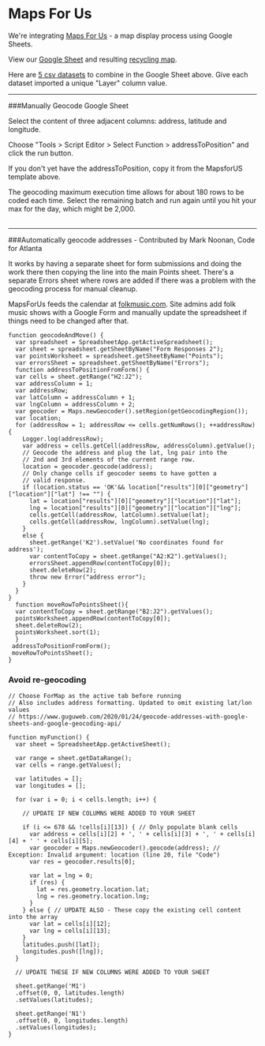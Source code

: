 # Maps For Us

We're integrating [Maps For Us](https://mapsfor.us/) - a map display process using Google Sheets.    

View our [Google Sheet](https://docs.google.com/spreadsheets/d/1JDD36dOvy5TWsmfg0g4r8x9MMyuidRgpJAdDFD9HiTQ/edit#gid=1284085090) and resulting [recycling map](sample.html).  

Here are [5 csv datasets](https://github.com/localsite/localsite/tree/master/map/recycling/ga) to combine in the Google Sheet above.  Give each dataset imported a unique "Layer" column value.

<!--
[Copy of the MapsforUS Google Sheet Template](https://docs.google.com/spreadsheets/d/e/2PACX-1vTnKsfPX1qpGjWlXLZEu-u_buC3Di-MRnUGxh7KrbR4Jo_6tSMZipnDbLNdD9S-UHReRO6Z0YbYxG1G/pubhtml). 
Editable link is in our Slack #epa group.
-->


---

###Manually Geocode Google Sheet

Select the content of three adjacent columns: address, latitude and longitude.  

Choose "Tools > Script Editor > Select Function > addressToPosition" and click the run button.  

If you don't yet have the addressToPosition, copy it from the MapsforUS template above.  

The geocoding maximum execution time allows for about 180 rows to be coded each time. Select the remaining batch and run again until you hit your max for the day, which might be 2,000.  
<br>

---

###Automatically geocode addresses - Contributed by Mark Noonan, Code for Atlanta

It works by having a separate sheet for form submissions and doing the work there then copying the line into the main Points sheet. There's a separate Errors sheet where rows are added if there was a problem with the geocoding process for manual cleanup.  

MapsForUs feeds the calendar at [folkmusic.com](https://www.folkmusic.com/shows.html). Site admins add folk music shows with a Google Form and manually update the spreadsheet if things need to be changed after that.

```
function geocodeAndMove() {
  var spreadsheet = SpreadsheetApp.getActiveSpreadsheet();
  var sheet = spreadsheet.getSheetByName("Form Responses 2");
  var pointsWorksheet = spreadsheet.getSheetByName("Points");
  var errorsSheet = spreadsheet.getSheetByName("Errors");
  function addressToPositionFromForm() {
  var cells = sheet.getRange("H2:J2");
  var addressColumn = 1;
  var addressRow;
  var latColumn = addressColumn + 1;
  var lngColumn = addressColumn + 2;
  var geocoder = Maps.newGeocoder().setRegion(getGeocodingRegion());
  var location;
  for (addressRow = 1; addressRow <= cells.getNumRows(); ++addressRow) {
    Logger.log(addressRow);
    var address = cells.getCell(addressRow, addressColumn).getValue();
    // Geocode the address and plug the lat, lng pair into the 
    // 2nd and 3rd elements of the current range row.
    location = geocoder.geocode(address);
    // Only change cells if geocoder seems to have gotten a 
    // valid response.
    if (location.status == 'OK'&& location["results"][0]["geometry"]["location"]["lat"] !== "") {
      lat = location["results"][0]["geometry"]["location"]["lat"];
      lng = location["results"][0]["geometry"]["location"]["lng"];
      cells.getCell(addressRow, latColumn).setValue(lat);
      cells.getCell(addressRow, lngColumn).setValue(lng);
    }
    else {
      sheet.getRange('K2').setValue('No coordinates found for address');
      var contentToCopy = sheet.getRange("A2:K2").getValues();
      errorsSheet.appendRow(contentToCopy[0]);
      sheet.deleteRow(2);     
      throw new Error("address error");
    }
  }
}
  function moveRowToPointsSheet(){
  var contentToCopy = sheet.getRange("B2:J2").getValues();
  pointsWorksheet.appendRow(contentToCopy[0]);
  sheet.deleteRow(2);
  pointsWorksheet.sort(1);
  } 
 addressToPositionFromForm();
 moveRowToPointsSheet();
}
```

### Avoid re-geocoding

```
// Choose ForMap as the active tab before running
// Also includes address formatting. Updated to omit existing lat/lon values
// https://www.guguweb.com/2020/01/24/geocode-addresses-with-google-sheets-and-google-geocoding-api/

function myFunction() {
  var sheet = SpreadsheetApp.getActiveSheet();
   
  var range = sheet.getDataRange();
  var cells = range.getValues();
   
  var latitudes = [];
  var longitudes = [];
   
  for (var i = 0; i < cells.length; i++) {
  
    // UPDATE IF NEW COLUMNS WERE ADDED TO YOUR SHEET
    
    if (i <= 678 && !cells[i][13]) { // Only populate blank cells
      var address = cells[i][2] + ', ' + cells[i][3] + ', ' + cells[i][4] + ' ' + cells[i][5];
      var geocoder = Maps.newGeocoder().geocode(address); // Exception: Invalid argument: location (line 20, file "Code")
      var res = geocoder.results[0];
   
      var lat = lng = 0;
      if (res) {
        lat = res.geometry.location.lat;
        lng = res.geometry.location.lng;
      }
    } else { // UPDATE ALSO - These copy the existing cell content into the array
      var lat = cells[i][12];
      var lng = cells[i][13];
    }
    latitudes.push([lat]);
    longitudes.push([lng]);
  }
  
  // UPDATE THESE IF NEW COLUMNS WERE ADDED TO YOUR SHEET

  sheet.getRange('M1')
  .offset(0, 0, latitudes.length)
  .setValues(latitudes);

  sheet.getRange('N1')
  .offset(0, 0, longitudes.length)
  .setValues(longitudes);
}
```

<!--
// For longer sheet
// Also includes address formatting. Updated to omit existing lat/lon values
// https://www.guguweb.com/2020/01/24/geocode-addresses-with-google-sheets-and-google-geocoding-api/

function myFunction() {
  var sheet = SpreadsheetApp.getActiveSheet();
   
  var range = sheet.getDataRange();
  var cells = range.getValues();
   
  var latitudes = [];
  var longitudes = [];
   
  for (var i = 0; i < cells.length; i++) {
  
    // UPDATE IF NEW COLUMNS WERE ADDED TO YOUR SHEET
    
    if (!cells[i][34]) { // Only populated blank cells
      var address = cells[i][2] + ' ' + cells[i][4] + ' ' + cells[i][5] + ' ' + cells[i][6];
      var geocoder = Maps.newGeocoder().geocode(address);
      var res = geocoder.results[0];
   
      var lat = lng = 0;
      if (res) {
        lat = res.geometry.location.lat;
        lng = res.geometry.location.lng;
      }
    } else { // Copy the existing cell content into the array
      var lat = cells[i][33];
      var lng = cells[i][34];
    }
    latitudes.push([lat]);
    longitudes.push([lng]);
  }
  
  // UPDATE THESE IF NEW COLUMNS WERE ADDED TO YOUR SHEET

  sheet.getRange('AH1')
  .offset(0, 0, latitudes.length)
  .setValues(latitudes);

  sheet.getRange('AI1')
  .offset(0, 0, longitudes.length)
  .setValues(longitudes);
}
-->